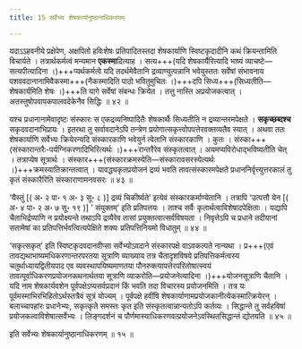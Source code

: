 ```yaml
---
title: 15 सर्वेभ्यः शेषकार्यानुष्ठानाधिकरणम्

---
```


यदाऽऽहवनीये प्रक्षेपेण, अक्षपितो हविःशेषः प्रतिपादितस्तदा शेषकार्याणि स्विष्टकृदादीनि कथं क्रियन्तामिति विचार्यते । तत्रार्थकर्मत्वं मन्यमान **एकस्मा**दित्याह । सत्य+++(यदि शेषकार्यैरित्यादि भाष्यं व्याचष्टे—सत्यपीत्यादिना ।)+++प्यर्थकर्मत्वे यदि तदर्थमेवैतानि द्रव्याण्युत्पन्नानि भवेयुस्ततः सर्वेषां संभावनाय पशववदानानामिवैकस्मा+++(नैकस्मादिति पाठो भवितुमुचितः ।)+++दपि सिध्य+++(सिध्यतीति—शेषकार्यमिति शेषः ।)+++ति यागे सर्वेषां संबन्धः क्रियेत । तत्तु नास्ति अप्रयोजकत्वात् । अतस्तुषोपवापकपालवदेकेनैव सिद्धिः ॥ ४२ ॥

यश्च प्रधानानामेवादृष्टः संस्कारः स एकद्रव्यनिष्पादितैः शेषकार्थैः सिध्यतीति न द्रव्यान्तरमपेक्षते । **सकृच्छब्दश्च** सकृदवदानाभिप्रायः । इतरथा तु सर्वावदानेऽपि तन्त्रेण प्रयोगात्सकृत्त्वोपपत्तेरवक्तव्यतैव स्यात् । अथवा ततः शेषकार्याणि सर्वेभ्यः क्रियेरन्यदि संस्कारकाणि भवेयुर्न त्वेतानि संस्कारकाणि । कुतः । संस्का+++(संस्कारान्तरैः-पर्यग्निकरणादिभिरित्यर्थः ।)+++रान्तरैरेव संस्कृतत्वात् । अयमप्यविरोधाद्भविष्यतीति चेत् । तत्राप्येष सूत्रार्थः । संस्कार+++(संस्कारक्रमस्येति—संस्कारावसरस्येत्यर्थः ।)+++क्रमस्यातिक्रान्तत्वात् । यावद्ध्यकृतप्रयोजनं द्रव्यं भवति तावत्संस्कारमपेक्षते प्रधाननिर्वृत्त्युत्तरकालं तु कृतं संस्कारैरिति संस्काराणामनवसरः ॥ ४३ ॥

‘यैस्तुं \[( अ॰ २ पा॰ १ अ॰ ३ सू॰ ८ )\]  द्रव्यं चिकीर्ष्यते’ इत्येवं संस्कारकर्माण्येतानि । तत्रापि ‘उत्पत्तौ येन \[( अ॰ ४ पा॰ २ अ॰ ७ सू॰ १९ )\] ’ संयुक्तम्’ इति प्रतिपत्तयः । ताश्च सर्वैः कृतार्थत्वाविशेषादपेक्षिताः । यद्यापि चैताभिर्द्रव्याणि न प्रयोक्ष्यन्ते तथाऽपि द्रव्यैरेव तासां प्रयुक्तत्वात्सर्वविषयता । निवृत्तेऽपि च प्रधाने तदीयानां सतामेषां का प्रतिपत्तिर्भवत्वित्यपेक्षिते शक्यः प्रतिपत्तिनियमो विधातुम् ॥ ४४ ॥

‘सकृत्सकृत्’ इति स्विष्टकृदवदानवीप्सा सर्वेभ्योऽवदाने संस्कारपक्षे वाऽवकल्पते नान्यथा । प्र+++(एवं तावद्यथाभाष्यमधिकरणान्तरपरतया सूत्राणि व्याख्याय तत्र चैतादृशविषये प्रतिपत्तिकर्मत्वस्य चतुर्थाध्यायद्वितीयपाद एव व्यवस्थापयिष्यमाणतया पौनरुक्त्यापत्तेरपरितोषात्स्वयं तावत्पूर्वाधिकरणप्रयोजनकथनार्थतया सूत्राणि व्याकरोति—प्रयोजनेत्यादिना ।)+++योजनसूत्राणि चैतानि । यदि नाम शेषकार्यवशेन पूर्वपक्षेऽप्यसर्वप्रदानं किं भवति तदा विचारस्य प्रयोजनमिति । तत्र यः पूर्वमस्माभिरभिहितोऽर्थस्तत्रैवं सूत्रं योज्यम् । पूर्वपक्षे हवींषि शेषकार्याणामप्रयोजकानीत्येकस्मात्क्रियेरन् । बलाच्चापहांरः प्रधानेभ्यः, सकृत्कृते समस्तः कृत इति संस्कृतत्वान्नान्यतोऽपि कर्तव्यः । सिद्धान्ते तु सर्वहविषां प्रयोजकत्वाविशेषात्सर्वेभ्यः । लिङ्गदर्शनं च पौर्णमास्याधिकरणवत्प्रयोजनेऽवस्थितसिद्धान्तं द्योतयति ॥ ४५ ॥

इति सर्वेभ्यः शेषकार्यानुष्ठानाधिकरणम् ॥ १५ ॥
